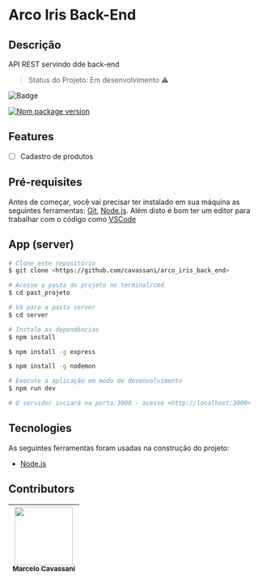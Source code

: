 # Arco Iris Back-End 

## Descrição
<p >API REST servindo dde back-end</p>

> Status do Projeto: Em desenvolvimento :warning:




![Badge](https://img.shields.io/github/license/cavassani/arco_iris_back_end?style=plastic)

[![Npm package version](https://badgen.net/npm/v/express)](https://npmjs.com/package/express)



## Features

- [ ] Cadastro de produtos


## Pré-requisites

Antes de começar, você vai precisar ter instalado em sua máquina as seguintes ferramentas:
[Git](https://git-scm.com), [Node.js](https://nodejs.org/en/). 
Além disto é bom ter um editor para trabalhar com o código como [VSCode](https://code.visualstudio.com/)

##  App (server)

```bash
# Clone este repositório
$ git clone <https://github.com/cavassani/arco_iris_back_end>

# Acesse a pasta do projeto no terminal/cmd
$ cd past_projeto

# Vá para a pasta server
$ cd server

# Instale as dependências
$ npm install

$ npm install -g express

$ npm install -g nodemon

# Execute a aplicação em modo de desenvolvimento
$ npm run dev

# O servidor inciará na porta:3000 - acesse <http://localhost:3000>
```

## Tecnologies

As seguintes ferramentas foram usadas na construção do projeto:


- [Node.js](https://nodejs.org/en/)


## Contributors


[<img src="https://avatars2.githubusercontent.com/u/7971924?v=4" width=115 > <br> <sub> Marcelo Cavassani </sub>](https://github.com/cavassani) |
| :---: | 
